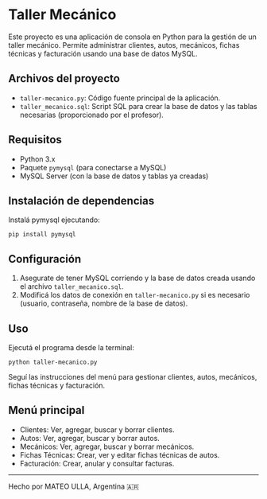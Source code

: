 # Taller Mecánico

Este proyecto es una aplicación de consola en Python para la gestión de un taller mecánico. Permite administrar clientes, autos, mecánicos, fichas técnicas y facturación usando una base de datos MySQL.

## Archivos del proyecto

- `taller-mecanico.py`: Código fuente principal de la aplicación.
- `taller_mecanico.sql`: Script SQL para crear la base de datos y las tablas necesarias (proporcionado por el profesor).

## Requisitos

- Python 3.x
- Paquete `pymysql` (para conectarse a MySQL)
- MySQL Server (con la base de datos y tablas ya creadas)

## Instalación de dependencias

Instalá pymysql ejecutando:

```
pip install pymysql
```

## Configuración

1. Asegurate de tener MySQL corriendo y la base de datos creada usando el archivo `taller_mecanico.sql`.
2. Modificá los datos de conexión en `taller-mecanico.py` si es necesario (usuario, contraseña, nombre de la base de datos).

## Uso

Ejecutá el programa desde la terminal:

```
python taller-mecanico.py
```

Seguí las instrucciones del menú para gestionar clientes, autos, mecánicos, fichas técnicas y facturación.

## Menú principal

- Clientes: Ver, agregar, buscar y borrar clientes.
- Autos: Ver, agregar, buscar y borrar autos.
- Mecánicos: Ver, agregar, buscar y borrar mecánicos.
- Fichas Técnicas: Crear, ver y editar fichas técnicas de autos.
- Facturación: Crear, anular y consultar facturas.

---

Hecho por MATEO ULLA, Argentina 🇦🇷
